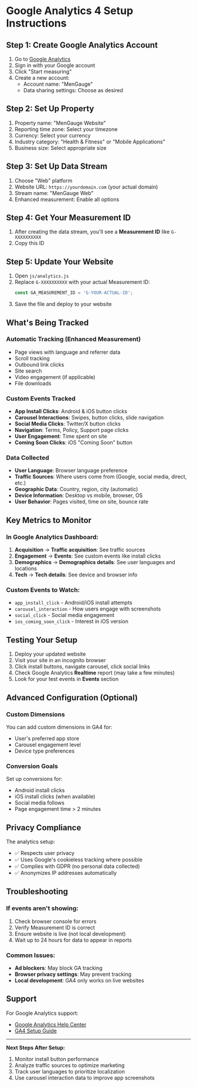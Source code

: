 # Google Analytics 4 Setup Instructions

## Step 1: Create Google Analytics Account

1. Go to [Google Analytics](https://analytics.google.com/)
2. Sign in with your Google account
3. Click "Start measuring"
4. Create a new account:
   - Account name: "MenGauge"
   - Data sharing settings: Choose as desired

## Step 2: Set Up Property

1. Property name: "MenGauge Website"
2. Reporting time zone: Select your timezone
3. Currency: Select your currency
4. Industry category: "Health & Fitness" or "Mobile Applications"
5. Business size: Select appropriate size

## Step 3: Set Up Data Stream

1. Choose "Web" platform
2. Website URL: `https://yourdomain.com` (your actual domain)
3. Stream name: "MenGauge Web"
4. Enhanced measurement: Enable all options

## Step 4: Get Your Measurement ID

1. After creating the data stream, you'll see a **Measurement ID** like `G-XXXXXXXXXX`
2. Copy this ID

## Step 5: Update Your Website

1. Open `js/analytics.js`
2. Replace `G-XXXXXXXXXX` with your actual Measurement ID:
   ```javascript
   const GA_MEASUREMENT_ID = 'G-YOUR-ACTUAL-ID';
   ```
3. Save the file and deploy to your website

## What's Being Tracked

### Automatic Tracking (Enhanced Measurement)
- Page views with language and referrer data
- Scroll tracking
- Outbound link clicks
- Site search
- Video engagement (if applicable)
- File downloads

### Custom Events Tracked
- **App Install Clicks**: Android & iOS button clicks
- **Carousel Interactions**: Swipes, button clicks, slide navigation
- **Social Media Clicks**: Twitter/X button clicks
- **Navigation**: Terms, Policy, Support page clicks
- **User Engagement**: Time spent on site
- **Coming Soon Clicks**: iOS "Coming Soon" button

### Data Collected
- **User Language**: Browser language preference
- **Traffic Sources**: Where users come from (Google, social media, direct, etc.)
- **Geographic Data**: Country, region, city (automatic)
- **Device Information**: Desktop vs mobile, browser, OS
- **User Behavior**: Pages visited, time on site, bounce rate

## Key Metrics to Monitor

### In Google Analytics Dashboard:
1. **Acquisition** → **Traffic acquisition**: See traffic sources
2. **Engagement** → **Events**: See custom events like install clicks
3. **Demographics** → **Demographics details**: See user languages and locations
4. **Tech** → **Tech details**: See device and browser info

### Custom Events to Watch:
- `app_install_click` - Android/iOS install attempts
- `carousel_interaction` - How users engage with screenshots
- `social_click` - Social media engagement
- `ios_coming_soon_click` - Interest in iOS version

## Testing Your Setup

1. Deploy your updated website
2. Visit your site in an incognito browser
3. Click install buttons, navigate carousel, click social links
4. Check Google Analytics **Realtime** report (may take a few minutes)
5. Look for your test events in **Events** section

## Advanced Configuration (Optional)

### Custom Dimensions
You can add custom dimensions in GA4 for:
- User's preferred app store
- Carousel engagement level
- Device type preferences

### Conversion Goals
Set up conversions for:
- Android install clicks
- iOS install clicks (when available)
- Social media follows
- Page engagement time > 2 minutes

## Privacy Compliance

The analytics setup:
- ✅ Respects user privacy
- ✅ Uses Google's cookieless tracking where possible  
- ✅ Complies with GDPR (no personal data collected)
- ✅ Anonymizes IP addresses automatically

## Troubleshooting

### If events aren't showing:
1. Check browser console for errors
2. Verify Measurement ID is correct
3. Ensure website is live (not local development)
4. Wait up to 24 hours for data to appear in reports

### Common Issues:
- **Ad blockers**: May block GA tracking
- **Browser privacy settings**: May prevent tracking
- **Local development**: GA4 only works on live websites

## Support

For Google Analytics support:
- [Google Analytics Help Center](https://support.google.com/analytics/)
- [GA4 Setup Guide](https://support.google.com/analytics/answer/9304153)

---

**Next Steps After Setup:**
1. Monitor install button performance
2. Analyze traffic sources to optimize marketing
3. Track user languages to prioritize localization
4. Use carousel interaction data to improve app screenshots